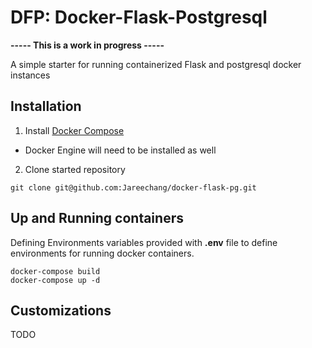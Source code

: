 DFP: Docker-Flask-Postgresql 
============================
**----- This is a work in progress -----**

A simple starter for running containerized Flask and postgresql docker instances


## Installation

1. Install [Docker Compose](https://www.docker.com/)

- Docker Engine will need to be installed as well

2. Clone started repository 
```
git clone git@github.com:Jareechang/docker-flask-pg.git
```

## Up and Running containers 

Defining Environments variables provided with **.env** file to define environments for running docker containers.

```
docker-compose build
docker-compose up -d
```

## Customizations 

TODO
